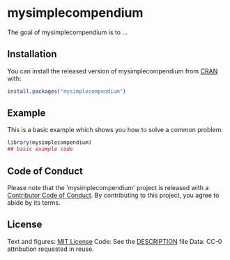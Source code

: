 # mysimplecompendium

<!-- badges: start -->
<!-- badges: end -->

The goal of mysimplecompendium is to ...

## Installation

You can install the released version of mysimplecompendium from [CRAN](https://CRAN.R-project.org) with:

``` r
install.packages("mysimplecompendium")
```

## Example

This is a basic example which shows you how to solve a common problem:

``` r
library(mysimplecompendium)
## basic example code
```

## Code of Conduct
Please note that the 'mysimplecompendium' project is released with a [Contributor Code of Conduct](CODE_OF_CONDUCT.md). By contributing to this project, you agree to abide by its terms.

## License
Text and figures: [MIT License](LICENSE.md)
Code: See the [DESCRIPTION](DESCRIPTION) file
Data: CC-0 attribution requested in reuse. 

